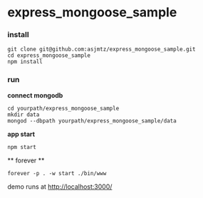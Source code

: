 #  express_mongoose_sample


### install

```
git clone git@github.com:asjmtz/express_mongoose_sample.git
cd express_mongoose_sample
npm install
```

### run


**connect mongodb**

```
cd yourpath/express_mongoose_sample
mkdir data
mongod --dbpath yourpath/express_mongoose_sample/data
```

**app start**
```
npm start
```

** forever **
```
forever -p . -w start ./bin/www
```

demo runs at [http://localhost:3000/](http://localhost:3000/)

